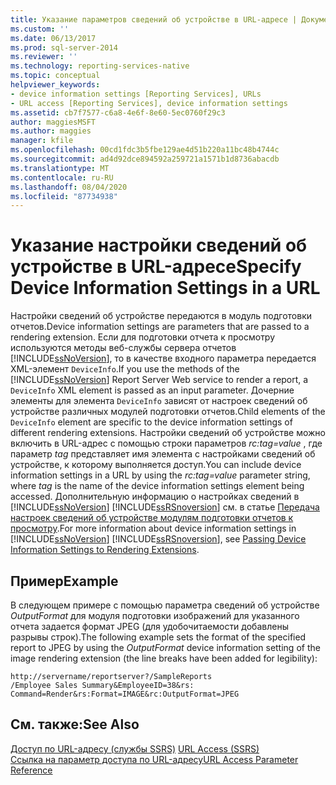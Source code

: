 ```yaml
---
title: Указание параметров сведений об устройстве в URL-адресе | Документы Майкрософт
ms.custom: ''
ms.date: 06/13/2017
ms.prod: sql-server-2014
ms.reviewer: ''
ms.technology: reporting-services-native
ms.topic: conceptual
helpviewer_keywords:
- device information settings [Reporting Services], URLs
- URL access [Reporting Services], device information settings
ms.assetid: cb7f7577-c6a8-4e6f-8e60-5ec0760f29c3
author: maggiesMSFT
ms.author: maggies
manager: kfile
ms.openlocfilehash: 00cd1fdc3b5fbe129ae4d51b220a11bc48b4744c
ms.sourcegitcommit: ad4d92dce894592a259721a1571b1d8736abacdb
ms.translationtype: MT
ms.contentlocale: ru-RU
ms.lasthandoff: 08/04/2020
ms.locfileid: "87734938"
---
```

# <a name="specify-device-information-settings-in-a-url"></a><span data-ttu-id="753eb-102">Указание настройки сведений об устройстве в URL-адресе</span><span class="sxs-lookup"><span data-stu-id="753eb-102">Specify Device Information Settings in a URL</span></span>
  <span data-ttu-id="753eb-103">Настройки сведений об устройстве передаются в модуль подготовки отчетов.</span><span class="sxs-lookup"><span data-stu-id="753eb-103">Device information settings are parameters that are passed to a rendering extension.</span></span> <span data-ttu-id="753eb-104">Если для подготовки отчета к просмотру используются методы веб-службы сервера отчетов [!INCLUDE[ssNoVersion](../includes/ssnoversion-md.md)], то в качестве входного параметра передается XML-элемент `DeviceInfo`.</span><span class="sxs-lookup"><span data-stu-id="753eb-104">If you use the methods of the [!INCLUDE[ssNoVersion](../includes/ssnoversion-md.md)] Report Server Web service to render a report, a `DeviceInfo` XML element is passed as an input parameter.</span></span> <span data-ttu-id="753eb-105">Дочерние элементы для элемента `DeviceInfo` зависят от настроек сведений об устройстве различных модулей подготовки отчетов.</span><span class="sxs-lookup"><span data-stu-id="753eb-105">Child elements of the `DeviceInfo` element are specific to the device information settings of different rendering extensions.</span></span> <span data-ttu-id="753eb-106">Настройки сведений об устройстве можно включить в URL-адрес с помощью строки параметров *rc:tag=value* , где параметр *tag* представляет имя элемента с настройками сведений об устройстве, к которому выполняется доступ.</span><span class="sxs-lookup"><span data-stu-id="753eb-106">You can include device information settings in a URL by using the *rc:tag=value* parameter string, where *tag* is the name of the device information settings element being accessed.</span></span> <span data-ttu-id="753eb-107">Дополнительную информацию о настройках сведений в [!INCLUDE[ssNoVersion](../includes/ssnoversion-md.md)] [!INCLUDE[ssRSnoversion](../includes/ssrsnoversion-md.md)] см. в статье [Передача настроек сведений об устройстве модулям подготовки отчетов к просмотру](report-server-web-service/net-framework/passing-device-information-settings-to-rendering-extensions.md).</span><span class="sxs-lookup"><span data-stu-id="753eb-107">For more information about device information settings in [!INCLUDE[ssNoVersion](../includes/ssnoversion-md.md)] [!INCLUDE[ssRSnoversion](../includes/ssrsnoversion-md.md)], see [Passing Device Information Settings to Rendering Extensions](report-server-web-service/net-framework/passing-device-information-settings-to-rendering-extensions.md).</span></span>  
  
## <a name="example"></a><span data-ttu-id="753eb-108">Пример</span><span class="sxs-lookup"><span data-stu-id="753eb-108">Example</span></span>  
 <span data-ttu-id="753eb-109">В следующем примере с помощью параметра сведений об устройстве *OutputFormat* для модуля подготовки изображений для указанного отчета задается формат JPEG (для удобочитаемости добавлены разрывы строк).</span><span class="sxs-lookup"><span data-stu-id="753eb-109">The following example sets the format of the specified report to JPEG by using the *OutputFormat* device information setting of the image rendering extension (the line breaks have been added for legibility):</span></span>  
  
```  
http://servername/reportserver?/SampleReports  
/Employee Sales Summary&EmployeeID=38&rs:  
Command=Render&rs:Format=IMAGE&rc:OutputFormat=JPEG  
```  
  
## <a name="see-also"></a><span data-ttu-id="753eb-110">См. также:</span><span class="sxs-lookup"><span data-stu-id="753eb-110">See Also</span></span>  
 <span data-ttu-id="753eb-111">[Доступ по URL-адресу (службы SSRS)](url-access-ssrs.md) </span><span class="sxs-lookup"><span data-stu-id="753eb-111">[URL Access &#40;SSRS&#41;](url-access-ssrs.md) </span></span>  
 [<span data-ttu-id="753eb-112">Ссылка на параметр доступа по URL-адресу</span><span class="sxs-lookup"><span data-stu-id="753eb-112">URL Access Parameter Reference</span></span>](url-access-parameter-reference.md)  
  
  
